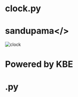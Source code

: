 # clock.py
# sandupama</>

![clock](https://user-images.githubusercontent.com/88402272/136017166-fd76b4b8-087b-44b0-89b0-19c3a7511c82.png)

<h1>Powered by KBE<h1>

<h1>.py<h1>
